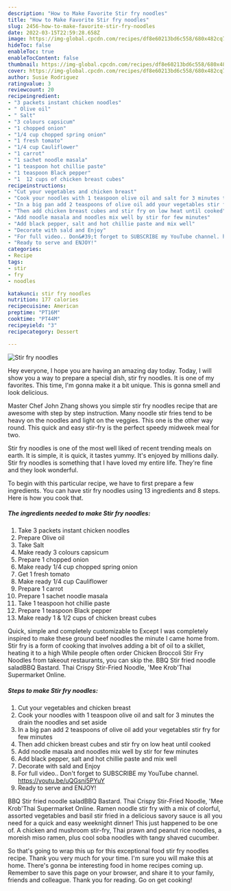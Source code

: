 ```yaml
---
description: "How to Make Favorite Stir fry noodles"
title: "How to Make Favorite Stir fry noodles"
slug: 2456-how-to-make-favorite-stir-fry-noodles
date: 2022-03-15T22:59:28.658Z
image: https://img-global.cpcdn.com/recipes/df8e60213bd6c558/680x482cq70/stir-fry-noodles-recipe-main-photo.jpg
hideToc: false
enableToc: true
enableTocContent: false
thumbnail: https://img-global.cpcdn.com/recipes/df8e60213bd6c558/680x482cq70/stir-fry-noodles-recipe-main-photo.jpg
cover: https://img-global.cpcdn.com/recipes/df8e60213bd6c558/680x482cq70/stir-fry-noodles-recipe-main-photo.jpg
author: Susie Rodriguez
ratingvalue: 3
reviewcount: 20
recipeingredient:
- "3 packets instant chicken noodles"
- " Olive oil"
- " Salt"
- "3 colours capsicum"
- "1 chopped onion"
- "1/4 cup chopped spring onion"
- "1 fresh tomato"
- "1/4 cup Cauliflower"
- "1 carrot"
- "1 sachet noodle masala"
- "1 teaspoon hot chillie paste"
- "1 teaspoon Black pepper"
- "1  12 cups of chicken breast cubes"
recipeinstructions:
- "Cut your vegetables and chicken breast"
- "Cook your noodles with 1 teaspoon olive oil and salt for 3 minutes the drain the noodles and set aside"
- "In a big pan add 2 teaspoons of olive oil add your vegetables stir fry for few minutes"
- "Then add chicken breast cubes and stir fry on low heat until cooked"
- "Add noodle masala and noodles mix well by stir for few minutes"
- "Add black pepper, salt and hot chillie paste and mix well"
- "Decorate with sald and Enjoy"
- "For full video.. Don&#39;t forget to SUBSCRIBE my YouTube channel. https://youtu.be/uQGsni5PYuY"
- "Ready to serve and ENJOY!"
categories:
- Recipe
tags:
- stir
- fry
- noodles

katakunci: stir fry noodles 
nutrition: 177 calories
recipecuisine: American
preptime: "PT16M"
cooktime: "PT44M"
recipeyield: "3"
recipecategory: Dessert

---
```



![Stir fry noodles](https://img-global.cpcdn.com/recipes/df8e60213bd6c558/680x482cq70/stir-fry-noodles-recipe-main-photo.jpg)

Hey everyone, I hope you are having an amazing day today. Today, I will show you a way to prepare a special dish, stir fry noodles. It is one of my favorites. This time, I'm gonna make it a bit unique. This is gonna smell and look delicious.

Master Chef John Zhang shows you simple stir fry noodles recipe that are awesome with step by step instruction. Many noodle stir fries tend to be heavy on the noodles and light on the veggies. This one is the other way round. This quick and easy stir-fry is the perfect speedy midweek meal for two.

Stir fry noodles is one of the most well liked of recent trending meals on earth. It is simple, it is quick, it tastes yummy. It's enjoyed by millions daily. Stir fry noodles is something that I have loved my entire life. They're fine and they look wonderful.


To begin with this particular recipe, we have to first prepare a few ingredients. You can have stir fry noodles using 13 ingredients and 8 steps. Here is how you cook that.

<!--inarticleads1-->

##### The ingredients needed to make Stir fry noodles:

1. Take 3 packets instant chicken noodles
1. Prepare  Olive oil
1. Take  Salt
1. Make ready 3 colours capsicum
1. Prepare 1 chopped onion
1. Make ready 1/4 cup chopped spring onion
1. Get 1 fresh tomato
1. Make ready 1/4 cup Cauliflower
1. Prepare 1 carrot
1. Prepare 1 sachet noodle masala
1. Take 1 teaspoon hot chillie paste
1. Prepare 1 teaspoon Black pepper
1. Make ready 1 &amp; 1/2 cups of chicken breast cubes


Quick, simple and completely customizable to Except I was completely inspired to make these ground beef noodles the minute I came home from. Stir fry is a form of cooking that involves adding a bit of oil to a skillet, heating it to a high While people often order Chicken Broccoli Stir Fry Noodles from takeout restaurants, you can skip the. BBQ Stir fried noodle saladBBQ Bastard. Thai Crispy Stir-Fried Noodle, &#39;Mee Krob&#39;Thai Supermarket Online. 

<!--inarticleads2-->

##### Steps to make Stir fry noodles:

1. Cut your vegetables and chicken breast
1. Cook your noodles with 1 teaspoon olive oil and salt for 3 minutes the drain the noodles and set aside
1. In a big pan add 2 teaspoons of olive oil add your vegetables stir fry for few minutes
1. Then add chicken breast cubes and stir fry on low heat until cooked
1. Add noodle masala and noodles mix well by stir for few minutes
1. Add black pepper, salt and hot chillie paste and mix well
1. Decorate with sald and Enjoy
1. For full video.. Don&#39;t forget to SUBSCRIBE my YouTube channel. https://youtu.be/uQGsni5PYuY
1. Ready to serve and ENJOY!

BBQ Stir fried noodle saladBBQ Bastard. Thai Crispy Stir-Fried Noodle, &#39;Mee Krob&#39;Thai Supermarket Online. Ramen noodle stir fry with a mix of colorful, assorted vegetables and basil stir fried in a delicious savory sauce is all you need for a quick and easy weeknight dinner! This just happened to be one of. A chicken and mushroom stir-fry, Thai prawn and peanut rice noodles, a moreish miso ramen, plus cool soba noodles with tangy shaved cucumber. 

So that's going to wrap this up for this exceptional food stir fry noodles recipe. Thank you very much for your time. I'm sure you will make this at home. There's gonna be interesting food in home recipes coming up. Remember to save this page on your browser, and share it to your family, friends and colleague. Thank you for reading. Go on get cooking!
